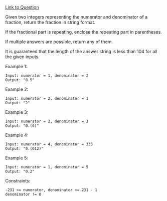[Link to Question](https://leetcode.com/explore/interview/card/top-interview-questions-medium/113/math/821/)




Given two integers representing the numerator and denominator of a fraction, return the fraction in string format.

If the fractional part is repeating, enclose the repeating part in parentheses.

If multiple answers are possible, return any of them.

It is guaranteed that the length of the answer string is less than 104 for all the given inputs.

 

Example 1:
```
Input: numerator = 1, denominator = 2
Output: "0.5"
```
Example 2:
```
Input: numerator = 2, denominator = 1
Output: "2"
```
Example 3:
```
Input: numerator = 2, denominator = 3
Output: "0.(6)"
```
Example 4:
```
Input: numerator = 4, denominator = 333
Output: "0.(012)"
```
Example 5:
```
Input: numerator = 1, denominator = 5
Output: "0.2"
 ```

Constraints:
```
-231 <= numerator, denominator <= 231 - 1
denominator != 0
```